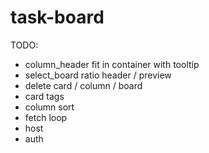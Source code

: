# task-board

TODO:
- column_header fit in container with tooltip
- select_board ratio header / preview
- delete card / column / board
- card tags
- column sort
- fetch loop
- host
- auth
